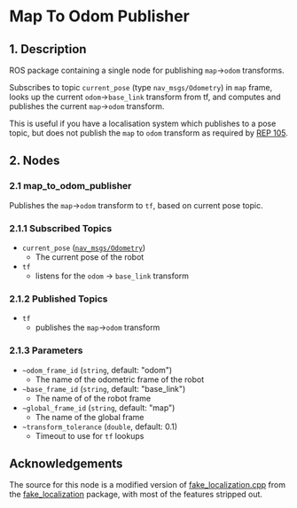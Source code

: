 # Map To Odom Publisher

## 1. Description
ROS package containing a single node for publishing `map`→`odom` transforms.

Subscribes to topic `current_pose` (type `nav_msgs/Odometry`) in `map` frame, 
looks up the current `odom`→`base_link` transform from tf, and computes and publishes
the current `map`→`odom` transform.

This is useful if you have a localisation system which publishes to a pose topic, but does not publish the `map` to `odom` transform as required by [REP 105](https://www.ros.org/reps/rep-0105.html).

## 2. Nodes
### 2.1 map_to_odom_publisher
Publishes the `map`→`odom` transform to `tf`, based on current pose topic.
### 2.1.1 Subscribed Topics
* `current_pose` ([`nav_msgs/Odometry`](http://docs.ros.org/en/melodic/api/nav_msgs/html/msg/Odometry.html))
    * The current pose of the robot
* `tf`
    * listens for the `odom` → `base_link` transform
### 2.1.2 Published Topics
* `tf`
    * publishes the `map`→`odom` transform

### 2.1.3 Parameters
* `~odom_frame_id` (`string`, default: "odom")
    * The name of the odometric frame of the robot
* `~base_frame_id` (`string`, default: "base_link")
    * The name of of the robot frame
* `~global_frame_id` (`string`, default: "map")
    * The name of the global frame
* `~transform_tolerance` (`double`, default: 0.1)
    * Timeout to use for `tf` lookups

## Acknowledgements

The source for this node is a modified version of [fake_localization.cpp](https://github.com/ros-planning/navigation/blob/noetic-devel/fake_localization/fake_localization.cpp) from the [fake_localization](https://github.com/ros-planning/navigation/tree/noetic-devel/fake_localization) package, with most of the features stripped out.

